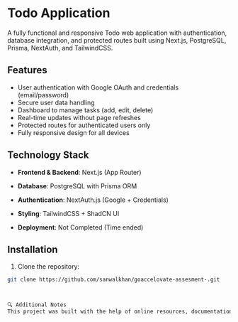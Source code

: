 # Todo Application

A fully functional and responsive Todo web application with authentication, database integration, and protected routes built using Next.js, PostgreSQL, Prisma, NextAuth, and TailwindCSS.

## Features

- User authentication with Google OAuth and credentials (email/password)
- Secure user data handling
- Dashboard to manage tasks (add, edit, delete)
- Real-time updates without page refreshes
- Protected routes for authenticated users only
- Fully responsive design for all devices

## Technology Stack

- **Frontend & Backend**: Next.js (App Router)
- **Database**: PostgreSQL with Prisma ORM
- **Authentication**: NextAuth.js (Google + Credentials)
- **Styling**: TailwindCSS + ShadCN UI


- **Deployment**: Not Completed (Time ended)

## Installation

1. Clone the repository:

```bash
git clone https://github.com/sanwalkhan/goaccelovate-assesment-.git



🔍 Additional Notes
This project was built with the help of online resources, documentation, and AI-powered tools such as ChatGPT and other LLMS (Large Language Models)
